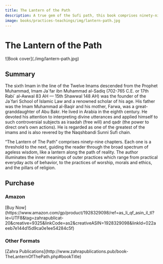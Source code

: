 ```yaml
---
title: The Lantern of the Path
description: A true gem of the Sufi path, this book comprises ninety-nine chapters. Each one is a threshold to the next, guiding the reader through the broad spectrum of ageless wisdom, like a lantern along the path of reality.
image: books/practices-teachings/img/lantern-path.jpg
---
```


# The Lantern of the Path

<div markdown="1" class="cover-image">
![Book cover](./img/lantern-path.jpg)
</div>

## Summary

The sixth Imam in the line of the Twelve Imams descended from the Prophet Muhammad, Imam Ja\`far ibn Muhammad al-Sadiq (702-765 C.E. or 17th Rabi\` al-Awwal 83 AH — 15th Shawwal 148 AH) was the founder of the Ja`fari School of Islamic Law and a renowned scholar of his age. His father was the Imam Muhammad al-Baqir and his mother, Farwa, was a great-granddaughter of Abu Bakr. He lived in Arabia in the eighth century. He devoted his attention to interpreting divine utterances and applied himself to such controversial subjects as iraadah (free will) and qadr (the power to direct one’s own actions). He is regarded as one of the greatest of the imams and is also revered by the Naqshbandi Sunni Sufi chain.

“The Lantern of The Path” comprises ninety-nine chapters. Each one is a threshold to the next, guiding the reader through the broad spectrum of ageless wisdom, like a lantern along the path of reality. The author illuminates the inner meanings of outer practices which range from practical everyday acts of behavior, to the practices of worship, morals and ethics, and the pillars of religion.

## Purchase

### Amazon

<div markdown="3" class="purchase-link">
[Buy Now](https://www.amazon.com/gp/product/1928329098/ref=as_li_qf_asin_il_tl?ie=UTF8&tag=zahrapublicat-20&creative=9325&linkCode=as2&creativeASIN=1928329098&linkId=022aeeb7e144d15d9ca0e1ee54284c5f)
</div>

### Other Formats

<div markdown="3" class="purchase-link">
[Zahra Publications](http://www.zahrapublications.pub/book-TheLanternOfThePath.php#bookTitle)
</div>